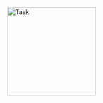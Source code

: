 <img width="200" alt="Task" src="https://github.com/nishantminerva/openinapp/assets/53352011/d3b49d56-be97-4ddb-be5a-5100c7c0f383">
